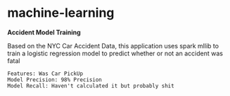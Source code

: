 # machine-learning

<b> Accident Model Training </b>

Based on the NYC Car Accident Data, this application uses spark mllib to train a logistic regression model to predict whether or not an accident was fatal

```
Features: Was Car PickUp
Model Precision: 98% Precision
Model Recall: Haven't calculated it but probably shit
```
